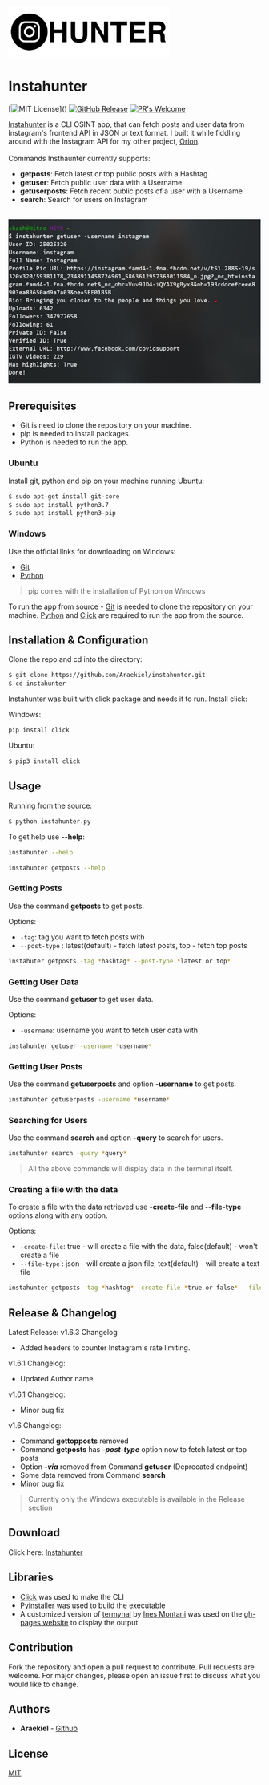 <img alt="Instahunter" src="https://raw.githubusercontent.com/Araekiel/instahunter/gh-pages/public/images/logo.png" height="100">

# Instahunter
[![MIT License](https://img.shields.io/apm/l/atomic-design-ui.svg?)]() [![GitHub Release](https://img.shields.io/badge/release-v1.6.3-blue)]() [![PR's Welcome](https://img.shields.io/badge/PRs-welcome-brightgreen.svg?style=flat)](http://makeapullrequest.com) 

[Instahunter](https://araekiel.github.io/instahunter) is a CLI OSINT app, that can fetch posts and user data from Instagram's frontend API in JSON or text format. I built it while fiddling around with the Instagram API for my other project, [Orion](https://github.com/Araekiel/orion).
<br/>
<br/>
Commands Insthaunter currently supports:
- **getposts**: Fetch latest or top public posts with a Hashtag
- **getuser**: Fetch public user data with a Username
- **getuserposts**: Fetch recent public posts of a user with a Username
- **search**: Search for users on Instagram

<br/>
<img alt="Screenshot" src="https://raw.githubusercontent.com/Araekiel/instahunter/gh-pages/public/images/screenshot.jpg">

## Prerequisites

- Git is need to clone the repository on your machine.
- pip is needed to install packages.
- Python is needed to run the app.

### Ubuntu

Install git, python and pip on your machine running Ubuntu:

```bash
$ sudo apt-get install git-core
$ sudo apt install python3.7
$ sudo apt install python3-pip
```

### Windows

Use the official links for downloading on Windows:

- [Git](https://git-scm.com/)
- [Python](https://www.python.org/)

> pip comes with the installation of Python on Windows


To run the app from source - [Git](https://git-scm.com/) is needed to clone the repository on your machine. [Python](https://www.python.org/) and [Click](https://click.palletsprojects.com/en/7.x/) are required to run the app from the source.

## Installation & Configuration

Clone the repo and cd into the directory: 

```bash
$ git clone https://github.com/Araekiel/instahunter.git
$ cd instahunter
```

Instahunter was built with click package and needs it to run. Install click:

Windows:
```bash
pip install click
```

Ubuntu: 
```bash
$ pip3 install click
```

## Usage

Running from the source:

```bash
$ python instahunter.py
```

To get help use **--help**:

```bash
instahunter --help
```

```bash
instahunter getposts --help
```

### Getting Posts

Use the command **getposts** to get posts.

Options:

- `-tag`: tag you want to fetch posts with 
- `--post-type` : latest(default) - fetch latest posts, top - fetch top posts

```bash
instahuter getposts -tag *hashtag* --post-type *latest or top*
```

### Getting User Data

Use the command **getuser** to get user data.

Options:

- `-username`: username you want to fetch user data with

```bash
instahunter getuser -username *username*
```

### Getting User Posts

Use the command **getuserposts** and option **-username** to get posts.

```bash
instahunter getuserposts -username *username*
```

### Searching for Users

Use the command **search** and option **-query** to search for users.

```bash
instahunter search -query *query*
```

> All the above commands will display data in the terminal itself.

### Creating a file with the data

To create a file with the data retrieved use **-create-file** and **--file-type** options along with any option.

Options:

- `-create-file`: true - will create a file with the data, false(default) - won't create a file
- `--file-type` : json - will create a json file, text(default) - will create a text file

```bash
instahunter getposts -tag *hashtag* -create-file *true or false* --file-type *json or text*
```

## Release & Changelog

Latest Release: 
v1.6.3 Changelog
- Added headers to counter Instagram's rate limiting.

v1.6.1 Changelog: 
- Updated Author name  

v1.6.1 Changelog: 
- Minor bug fix

v1.6 Changelog: 
- Command **gettopposts** removed
- Command **getposts** has ***-post-type*** option now to fetch latest or top posts
- Option ***-via*** removed from Command **getuser** (Deprecated endpoint)
- Some data removed from Command **search** 
- Minor bug fix

> Currently only the Windows executable is available in the Release section

## Download

Click here: [Instahunter](https://github.com/Araekiel/instahunter/releases/download/v1.6.3/instahunter.exe)

## Libraries

- [Click](https://click.palletsprojects.com/en/7.x/) was used to make the CLI
- [Pyinstaller](https://www.pyinstaller.org/) was used to build the executable
- A customized version of [termynal](https://github.com/ines/termynal) by [Ines Montani](https://github.com/ines) was used on the [gh-pages website](https://araekiel.github.io/instahunter) to display the output 
 
## Contribution

Fork the repository and open a pull request to contribute.
Pull requests are welcome. For major changes, please open an issue first to discuss what you would like to change.

## Authors

- **Araekiel** - [Github](https://github.com/Araekiel)

## License

[MIT](https://choosealicense.com/licenses/mit/)
